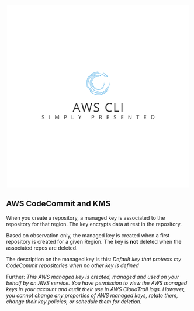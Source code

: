 <p align="center">
    <img src="https://github.com/pgurnig/aws-cli/blob/main/images/aws-cli-simply-presented.png" alt="simply-presented"/>
</p>

## AWS CodeCommit and KMS

When you create a repository, a managed key is associated to the repository for that region. The key encrypts data at rest in the repository.

Based on observation only, the managed key is created when a first repository is created for a given Region. The key is **not** deleted when the associated repos are deleted.

The description on the managed key is this:
*Default key that protects my CodeCommit repositories when no other key is defined*

Further:
*This AWS managed key is created, managed and used on your behalf by an AWS service. You have permission to view the AWS managed keys in your account and audit their use in AWS CloudTrail logs. However, you cannot change any properties of AWS managed keys, rotate them, change their key policies, or schedule them for deletion.*
